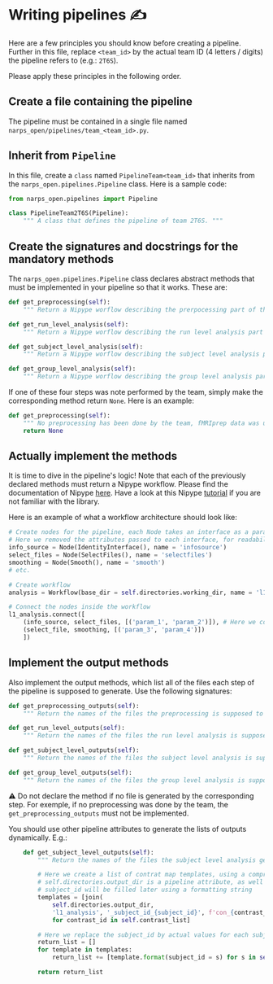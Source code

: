 # Writing pipelines :writing_hand:

Here are a few principles you should know before creating a pipeline. Further in this file, replace `<team_id>` by the actual team ID (4 letters / digits) the pipeline refers to (e.g.: `2T6S`).

Please apply these principles in the following order.

## Create a file containing the pipeline
The pipeline must be contained in a single file named `narps_open/pipelines/team_<team_id>.py`.

## Inherit from `Pipeline`
In this file, create a `class` named `PipelineTeam<team_id>` that inherits from the `narps_open.pipelines.Pipeline` class. Here is a sample code:
```python
from narps_open.pipelines import Pipeline

class PipelineTeam2T6S(Pipeline):
    """ A class that defines the pipeline of team 2T6S. """
```

## Create the signatures and docstrings for the mandatory methods

The `narps_open.pipelines.Pipeline` class declares abstract methods that must be implemented in your pipeline so that it works. These are:

```python
def get_preprocessing(self):
    """ Return a Nipype worflow describing the prerpocessing part of the pipeline """

def get_run_level_analysis(self):
    """ Return a Nipype worflow describing the run level analysis part of the pipeline """

def get_subject_level_analysis(self):
    """ Return a Nipype worflow describing the subject level analysis part of the pipeline """

def get_group_level_analysis(self):
    """ Return a Nipype worflow describing the group level analysis part of the pipeline """
```

If one of these four steps was note performed by the team, simply make the corresponding method return `None`. Here is an example:

```python
def get_preprocessing(self):
    """ No preprocessing has been done by the team, fMRIprep data was used """
    return None
```

## Actually implement the methods

It is time to dive in the pipeline's logic!
Note that each of the previously declared methods must return a Nipype workflow.
Please find the documentation of Nipype [here](https://nipype.readthedocs.io/en/latest/).
Have a look at this Nipype [tutorial](https://miykael.github.io/nipype_tutorial/) if you are not familiar with the library.

Here is an example of what a workflow architecture should look like:
```python
# Create nodes for the pipeline, each Node takes an interface as a parameter.
# Here we removed the attributes passed to each interface, for readability reasons
info_source = Node(IdentityInterface(), name = 'infosource')
select_files = Node(SelectFiles(), name = 'selectfiles')
smoothing = Node(Smooth(), name = 'smooth')
# etc.

# Create workflow
analysis = Workflow(base_dir = self.directories.working_dir, name = 'l1_analysis')

# Connect the nodes inside the workflow
l1_analysis.connect([
    (info_source, select_files, [('param_1', 'param_2')]), # Here we connect param_1 (output of info_source) to param_2 (input of select_file)
    (select_file, smoothing, [('param_3', 'param_4')])
    ])
```

## Implement the output methods

Also implement the output methods, which list all of the files each step of the pipeline is supposed to generate. Use the following signatures:

```python
def get_preprocessing_outputs(self):
    """ Return the names of the files the preprocessing is supposed to generate. """

def get_run_level_outputs(self):
    """ Return the names of the files the run level analysis is supposed to generate. """

def get_subject_level_outputs(self):
    """ Return the names of the files the subject level analysis is supposed to generate. """

def get_group_level_outputs(self):
    """ Return the names of the files the group level analysis is supposed to generate. """
```

:warning: Do not declare the method if no file is generated by the corresponding step. For exemple, if no preprocessing was done by the team, the `get_preprocessing_outputs` must not be implemented.

You should use other pipeline attributes to generate the lists of outputs dynamically. E.g.:

```python
    def get_subject_level_outputs(self):
        """ Return the names of the files the subject level analysis generates. """

        # Here we create a list of contrat map templates, using a comprehension list
        # self.directories.output_dir is a pipeline attribute, as well as self.contrast_list
        # subject_id will be filled later using a formatting string
        templates = [join(
            self.directories.output_dir,
            'l1_analysis', '_subject_id_{subject_id}', f'con_{contrast_id}.nii')\
            for contrast_id in self.contrast_list]

        # Here we replace the subject_id by actual values for each subject included in the analysis
        return_list = []
        for template in templates:
            return_list += [template.format(subject_id = s) for s in self.subject_list]

        return return_list
```
